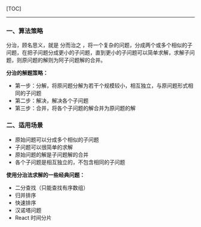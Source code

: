 [TOC]
***

### 一、算法策略

分治，顾名思义，就是 分而治之 ，将一个复杂的问题，分成两个或多个相似的子问题，在把子问题分成更小的子问题，直到更小的子问题可以简单求解，求解子问题，则原问题的解则为阿子问题解的合并。

**分治的解题策略：**
* 第一步：分解，将原问题分解为若干个规模较小，相互独立，与原问题形式相同的子问题
* 第二步：解决，解决各个子问题
* 第三步：合并，将各个子问题的解合并为原问题的解

### 二、适用场景

* 原始问题可以分成多个相似的子问题
* 子问题可以很简单的求解
* 原始问题的解是子问题解的合并
* 各个子问题是相互独立的，不包含相同的子问题

**使用分治法求解的一些经典问题：**

* 二分查找（只能查找有序数组）
* 归并排序
* 快速排序
* 汉诺塔问题
* React 时间分片

